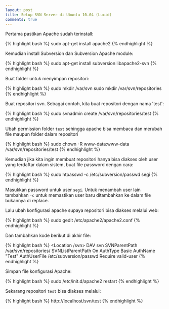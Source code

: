 ```yaml
---
layout: post
title: Setup SVN Server di Ubuntu 10.04 (Lucid)
comments: true
---
```


Pertama pastikan Apache sudah terinstall:
    
{% highlight bash %}
sudo apt-get install apache2
{% endhighlight %}

Kemudian install Subversion dan Subversion Apache module:
		
{% highlight bash %}
sudo apt-get install subversion libapache2-svn
{% endhighlight %}

Buat folder untuk menyimpan repositori:

{% highlight bash %}
sudo mkdir /var/svn
sudo mkdir /var/svn/repositories
{% endhighlight %}

Buat repositori svn. Sebagai contoh, kita buat repositori dengan nama 'test':

{% highlight bash %}
sudo svnadmin create /var/svn/repositories/test
{% endhighlight %}

Ubah permission folder `test` sehingga apache bisa membaca dan merubah file maupun folder dalam repositori

{% highlight bash %}
sudo chown	-R www-data:www-data /var/svn/repositories/test
{% endhighlight %}

Kemudian jika kita ingin membuat repositori hanya bisa diakses oleh user yang terdaftar dalam sistem, buat file password dengan cara:

{% highlight bash %}
sudo htpasswd -c /etc/subversion/passwd segi
{% endhighlight %}

Masukkan password untuk user `segi`. Untuk menambah user lain tambahkan `-c` untuk memastikan user baru ditambahkan ke dalam file bukannya di replace.

Lalu ubah konfigurasi apache supaya repositori bisa diakses melalui web:

{% highlight bash %}
sudo gedit /etc/apache2/apache2.conf
{% endhighlight %}

Dan tambahkan kode berikut di akhir file:

{% highlight bash %}
<Location /svn>
  DAV svn
  SVNParentPath /var/svn/repositories/
  SVNListParentPath On
  AuthType Basic
  AuthName "Test"
  AuthUserFile /etc/subversion/passwd
  <LimitExcept GET PROPFIND OPTIONS REPORT>
    Require valid-user
  </LimitExcept>
</Location>
{% endhighlight %}

Simpan file konfigurasi Apache:

{% highlight bash %}
sudo /etc/init.d/apache2 restart
{% endhighlight %}

Sekarang repositori `test` bisa diakses melalui:

{% highlight bash %}
http://localhost/svn/test
{% endhighlight %}
